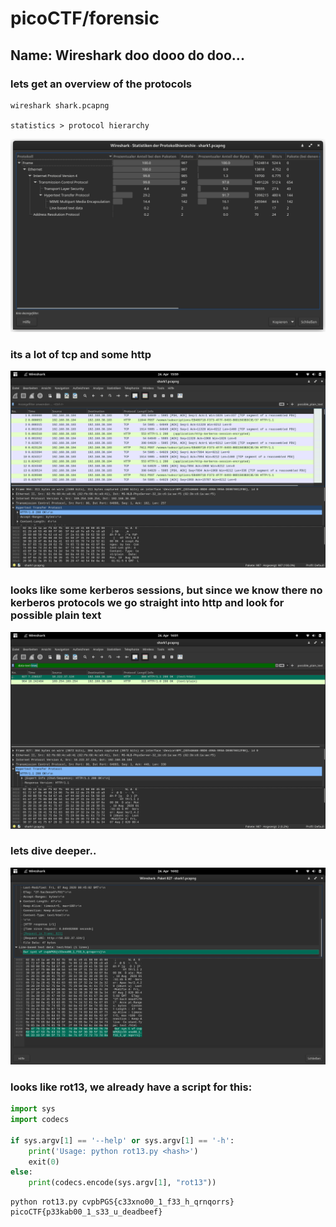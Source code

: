 # picoCTF/forensic

## Name: Wireshark doo dooo do doo...

### lets get an overview of the protocols
```
wireshark shark.pcapng

statistics > protocol hierarchy
```

![alt text](https://github.com/skybreakjohnson/picoCTF-forensic/blob/main/shark1_1.png?raw=true)

### its a lot of tcp and some http 
![alt text](https://github.com/skybreakjohnson/picoCTF-forensic/blob/main/shark1_2.png?raw=true)

### looks like some kerberos sessions, but since we know there no kerberos protocols we go straight into http and look for possible plain text

![alt text](https://github.com/skybreakjohnson/picoCTF-forensic/blob/main/shark1_3.png?raw=true)

### lets dive deeper..

![alt text](https://github.com/skybreakjohnson/picoCTF-forensic/blob/main/shark1_4.png?raw=true)

### looks like rot13, we already have a script for this:

```python
import sys
import codecs

if sys.argv[1] == '--help' or sys.argv[1] == '-h':
    print('Usage: python rot13.py <hash>')
    exit(0)
else:
    print(codecs.encode(sys.argv[1], "rot13"))
```
```
python rot13.py cvpbPGS{c33xno00_1_f33_h_qrnqorrs} 
picoCTF{p33kab00_1_s33_u_deadbeef}
```
